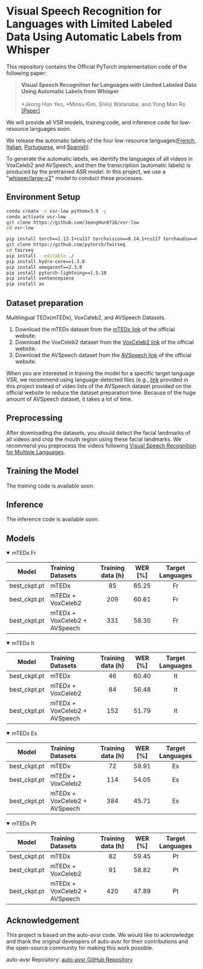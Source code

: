 # Visual Speech Recognition for Languages with Limited Labeled Data Using Automatic Labels from Whisper

This repository contains the Official PyTorch implementation code of the following paper:

> **Visual Speech Recognition for Languages with Limited Labeled Data Using Automatic Labels from Whisper**<br>  
> \*Jeong Hun Yeo, \*Minsu Kim, Shinji Watanabe, and Yong Man Ro<br> 
> [[Paper]](https://ieeexplore.ieee.org/abstract/document/10446720) 

We will provide all VSR models, training code, and inference code for low-resource languages soon.

We release the automatic labels of the four low-resource languages([French](https://github.com/JeongHun0716/Visual-Speech-Recognition-for-Low-Resource-Languages/tree/main/French), [Italian](https://github.com/JeongHun0716/Visual-Speech-Recognition-for-Low-Resource-Languages/tree/main/Italian), [Portuguese](https://github.com/JeongHun0716/Visual-Speech-Recognition-for-Low-Resource-Languages/tree/main/Portuguese), and [Spanish](https://github.com/JeongHun0716/Visual-Speech-Recognition-for-Low-Resource-Languages/tree/main/Spanish)). 

To generate the automatic labels, we identify the languages of all videos in VoxCeleb2 and AVSpeech, and then the transcription (automatic labels) is produced by the pretrained ASR model. In this project, we use a "[whisper/large-v2](https://github.com/openai/whisper)" model to conduct these processes.  

## Environment Setup
```bash
conda create -n vsr-low python=3.9 -y
conda activate vsr-low
git clone https://github.com/JeongHun0716/vsr-low
cd vsr-low
```

```bash
pip install torch==1.13.1+cu117 torchvision==0.14.1+cu117 torchaudio==0.13.1 --extra-index-url https://download.pytorch.org/whl/cu117
git clone https://github.com/pytorch/fairseq
cd fairseq
pip install --editable ./
pip install hydra-core==1.3.0
pip install omegaconf==2.3.0
pip install pytorch-lightning==1.5.10
pip install sentencepiece
pip install av
```


## Dataset preparation
Multilingual TEDx(mTEDx), VoxCeleb2, and AVSpeech Datasets. 
  1. Download the mTEDx dataset from the [mTEDx link](https://www.openslr.org/100) of the official website.
  2. Download the VoxCeleb2 dataset from the [VoxCeleb2 link](https://www.robots.ox.ac.uk/~vgg/data/voxceleb/vox2.html) of the official website.
  3. Download the AVSpeech dataset from the [AVSpeech link](https://looking-to-listen.github.io/avspeech/) of the official website.

When you are interested in training the model for a specific target language VSR, we recommend using language-detected files (e.g., [link](https://github.com/JeongHun0716/Visual-Speech-Recognition-for-Low-Resource-Languages/blob/main/French/AVSpeech-Fr/train.txt) provided in this project instead of video lists of the AVSpeech dataset provided on the official website to reduce the dataset preparation time. Because of the huge amount of AVSpeech dataset, it takes a lot of time.

## Preprocessing 
After downloading the datasets, you should detect the facial landmarks of all videos and crop the mouth region using these facial landmarks. We recommend you preprocess the videos following [Visual Speech Recognition for Multiple Languages](https://github.com/mpc001/Visual_Speech_Recognition_for_Multiple_Languages).  

  
## Training the Model
The training code is available soon.


## Inference
The inference code is available soon.


## Models

<details open>

<summary>mTEDx Fr</summary>

| Model         | Training Datasets  | Training data (h)  |  WER [%]   |    Target Languages     |
|--------------|:----------|:------------------:|:----------:|:------------------------:|
| best_ckpt.pt |       mTEDx        |        85           |    65.25    | Fr  |
| best_ckpt.pt |        mTEDx + VoxCeleb2            |        209          |    60.61    | Fr  |
| best_ckpt.pt |        mTEDx + VoxCeleb2 + AVSpeech       |        331         |    58.30    | Fr  |



<details open>

<summary>mTEDx It</summary>

| Model         | Training Datasets  | Training data (h)  |  WER [%]   |    Target Languages     |
|--------------|:----------|:------------------:|:----------:|:------------------------:|
| best_ckpt.pt |       mTEDx        |        46           |    60.40    | It  |
| best_ckpt.pt |        mTEDx + VoxCeleb2            |        84          |    56.48    | It  |
| best_ckpt.pt |        mTEDx + VoxCeleb2 + AVSpeech       |        152         |    51.79    | It  |

<details open>

<summary>mTEDx Es</summary>

| Model         | Training Datasets  | Training data (h)  |  WER [%]   |    Target Languages     |
|--------------|:----------|:------------------:|:----------:|:------------------------:|
| best_ckpt.pt |       mTEDx        |        72           |    59.91    | Es  |
| best_ckpt.pt |        mTEDx + VoxCeleb2            |        114          |    54.05    | Es  |
| best_ckpt.pt |        mTEDx + VoxCeleb2 + AVSpeech       |        384         |    45.71    | Es  |



<details open>

<summary>mTEDx Pt</summary>

| Model         | Training Datasets  | Training data (h)  |  WER [%]   |    Target Languages     |
|--------------|:----------|:------------------:|:----------:|:------------------------:|
| best_ckpt.pt |       mTEDx        |        82           |    59.45    | Pt  |
| best_ckpt.pt |        mTEDx + VoxCeleb2            |        91          |    58.82    | Pt  |
| best_ckpt.pt |        mTEDx + VoxCeleb2 + AVSpeech       |        420         |    47.89    | Pt  |

## Acknowledgement

This project is based on the auto-avsr code. We would like to acknowledge and thank the original developers of auto-avsr for their contributions and the open-source community for making this work possible.

auto-avsr Repository: [auto-avsr GitHub Repository](https://github.com/mpc001/auto_avsr)
